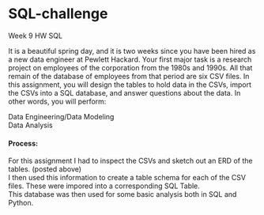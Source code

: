 # SQL-challenge
Week 9 HW SQL


It is a beautiful spring day, and it is two weeks since you have been hired as a new data engineer at Pewlett Hackard. Your first major task is a research project on employees of the corporation from the 1980s and 1990s. All that remain of the database of employees from that period are six CSV files.
In this assignment, you will design the tables to hold data in the CSVs, import the CSVs into a SQL database, and answer questions about the data. In other words, you will perform:

Data Engineering/Data Modeling\
Data Analysis

#### Process:
For this assignment I had to inspect the CSVs and sketch out an ERD of the tables. (posted above) \
I then used this information to create a table schema for each of the CSV files. These were impored into a corresponding SQL Table. \
This database was then used for some basic analysis both in SQL and Python.
